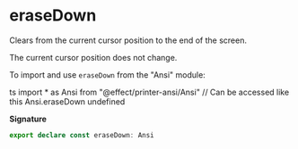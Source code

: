 # eraseDown

Clears from the current cursor position to the end of the screen.

The current cursor position does not change.

To import and use `eraseDown` from the "Ansi" module:

ts
import \* as Ansi from "@effect/printer-ansi/Ansi"
// Can be accessed like this
Ansi.eraseDown
undefined

**Signature**

```ts
export declare const eraseDown: Ansi
```
